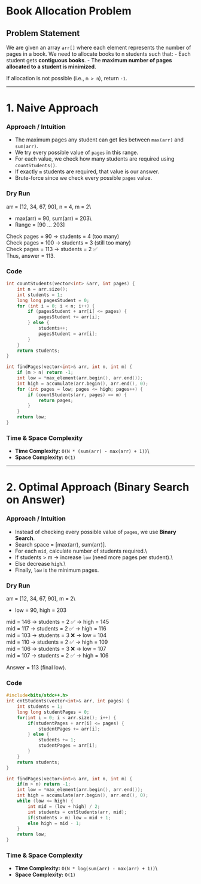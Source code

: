 # Book Allocation Problem

## Problem Statement

We are given an array `arr[]` where each element represents the number
of pages in a book. We need to allocate books to `m` students such
that: - Each student gets **contiguous books**. - The **maximum number
of pages allocated to a student is minimized**.

If allocation is not possible (i.e., `m > n`), return `-1`.

------------------------------------------------------------------------

# 1. Naive Approach

### Approach / Intuition

-   The maximum pages any student can get lies between `max(arr)` and
    `sum(arr)`.
-   We try every possible value of `pages` in this range.
-   For each value, we check how many students are required using
    `countStudents()`.
-   If exactly `m` students are required, that value is our answer.
-   Brute-force since we check every possible `pages` value.

### Dry Run

arr = \[12, 34, 67, 90\], n = 4, m = 2\
- max(arr) = 90, sum(arr) = 203\
- Range = \[90 ... 203\]

Check pages = 90 → students = 4 (too many)\
Check pages = 100 → students = 3 (still too many)\
Check pages = 113 → students = 2 ✅\
Thus, answer = 113.

### Code

``` cpp
int countStudents(vector<int> &arr, int pages) {
    int n = arr.size();
    int students = 1;
    long long pagesStudent = 0;
    for (int i = 0; i < n; i++) {
        if (pagesStudent + arr[i] <= pages) {
            pagesStudent += arr[i];
        } else {
            students++;
            pagesStudent = arr[i];
        }
    }
    return students;
}

int findPages(vector<int>& arr, int n, int m) {
    if (m > n) return -1;
    int low = *max_element(arr.begin(), arr.end());
    int high = accumulate(arr.begin(), arr.end(), 0);
    for (int pages = low; pages <= high; pages++) {
        if (countStudents(arr, pages) == m) {
            return pages;
        }
    }
    return low;
}
```

### Time & Space Complexity

-   **Time Complexity:** `O(N * (sum(arr) - max(arr) + 1))`\
-   **Space Complexity:** `O(1)`

------------------------------------------------------------------------

# 2. Optimal Approach (Binary Search on Answer)

### Approach / Intuition

-   Instead of checking every possible value of `pages`, we use **Binary
    Search**.
-   Search space = \[max(arr), sum(arr)\].
-   For each `mid`, calculate number of students required.\
-   If students \> m → increase `low` (need more pages per student).\
-   Else decrease `high`.\
-   Finally, `low` is the minimum pages.

### Dry Run

arr = \[12, 34, 67, 90\], m = 2\
- low = 90, high = 203

mid = 146 → students = 2 ✅ → high = 145\
mid = 117 → students = 2 ✅ → high = 116\
mid = 103 → students = 3 ❌ → low = 104\
mid = 110 → students = 2 ✅ → high = 109\
mid = 106 → students = 3 ❌ → low = 107\
mid = 107 → students = 2 ✅ → high = 106

Answer = 113 (final low).

### Code

``` cpp
#include<bits/stdc++.h>
int cntStudents(vector<int>& arr, int pages) {
    int students = 1; 
    long long studentPages = 0;
    for(int i = 0; i < arr.size(); i++) {
        if(studentPages + arr[i] <= pages) {
            studentPages += arr[i];
        } else {
            students += 1;
            studentPages = arr[i];
        }
    }
    return students;
}

int findPages(vector<int>& arr, int n, int m) {
    if(m > n) return -1;
    int low = *max_element(arr.begin(), arr.end());
    int high = accumulate(arr.begin(), arr.end(), 0);
    while (low <= high) {
        int mid = (low + high) / 2;
        int students = cntStudents(arr, mid);
        if(students > m) low = mid + 1;
        else high = mid - 1;
    }
    return low;
}
```

### Time & Space Complexity

-   **Time Complexity:** `O(N * log(sum(arr) - max(arr) + 1))`\
-   **Space Complexity:** `O(1)`
